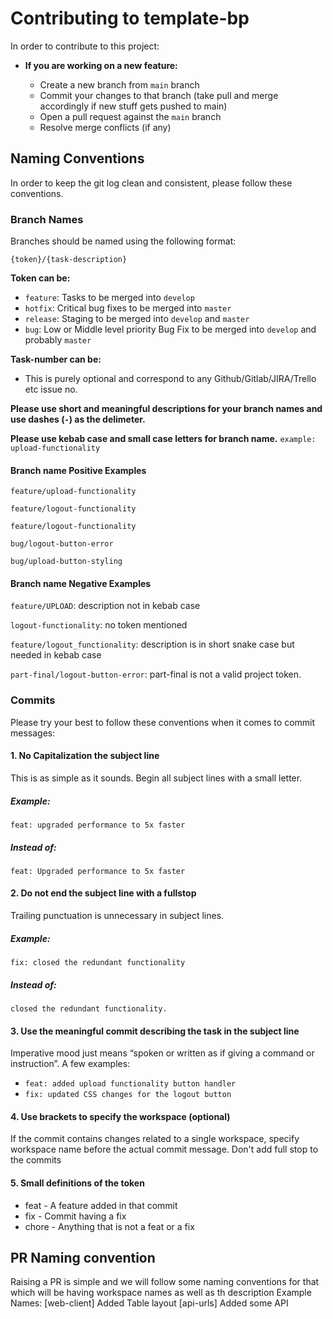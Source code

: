 # Contributing to template-bp

In order to contribute to this project:

- **If you are working on a new feature:**

  - Create a new branch from `main` branch
  - Commit your changes to that branch (take pull and merge accordingly if new stuff gets pushed to main)
  - Open a pull request against the `main` branch
  - Resolve merge conflicts (if any)

## Naming Conventions

In order to keep the git log clean and consistent, please follow these conventions.

### Branch Names

Branches should be named using the following format:

`{token}/{task-description}`

**Token can be:**

- `feature`: Tasks to be merged into `develop`
- `hotfix`: Critical bug fixes to be merged into `master`
- `release`: Staging to be merged into `develop` and `master`
- `bug`: Low or Middle level priority Bug Fix to be merged into `develop` and probably `master`

**Task-number can be:**

- This is purely optional and correspond to any Github/Gitlab/JIRA/Trello etc issue no.

**Please use short and meaningful descriptions for your branch names and use dashes (`-`) as the delimeter.**

**Please use kebab case and small case letters for branch name.** `example: upload-functionality`

#### Branch name Positive Examples

`feature/upload-functionality`

`feature/logout-functionality`

`feature/logout-functionality`

`bug/logout-button-error`

`bug/upload-button-styling`

#### Branch name Negative Examples

`feature/UPLOAD`: description not in kebab case

`logout-functionality`: no token mentioned

`feature/logout_functionality`: description is in short snake case but needed in kebab case

`part-final/logout-button-error`: part-final is not a valid project token.

### Commits

Please try your best to follow these conventions when it comes to commit messages:

#### 1. No Capitalization the subject line

This is as simple as it sounds. Begin all subject lines with a small letter.

##### Example:

`feat: upgraded performance to 5x faster`

##### Instead of:

`feat: Upgraded performance to 5x faster`

#### 2. Do not end the subject line with a fullstop

Trailing punctuation is unnecessary in subject lines.

##### Example:

`fix: closed the redundant functionality`

##### Instead of:

`closed the redundant functionality.`

#### 3. Use the meaningful commit describing the task in the subject line

Imperative mood just means “spoken or written as if giving a command or instruction”. A few examples:

- `feat: added upload functionality button handler`
- `fix: updated CSS changes for the logout button`

#### 4. Use brackets to specify the workspace (optional)

If the commit contains changes related to a single workspace, specify workspace name before the actual commit message. Don't add full stop to the commits

#### 5. Small definitions of the token

- feat - A feature added in that commit
- fix - Commit having a fix
- chore - Anything that is not a feat or a fix

## PR Naming convention

Raising a PR is simple and we will follow some naming conventions for that which will be having workspace names as well as th description
Example Names:
[web-client] Added Table layout
[api-urls] Added some API
